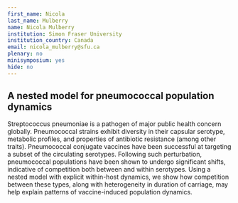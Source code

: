 ```yaml
---
first_name: Nicola
last_name: Mulberry
name: Nicola Mulberry
institution: Simon Fraser University
institution_country: Canada
email: nicola_mulberry@sfu.ca
plenary: no
minisymposium: yes
hide: no
---
```


## A nested model for pneumococcal population dynamics

Streptococcus pneumoniae is a pathogen of major public health concern globally. Pneumococcal strains exhibit diversity in their capsular serotype, metabolic profiles, and properties of antibiotic resistance (among other traits). Pneumococcal conjugate vaccines have been successful at targeting a subset of the circulating serotypes. Following such perturbation, pneumococcal populations have been shown to undergo significant shifts, indicative of competition both between and within serotypes. Using a nested model with explicit within-host dynamics, we show how competition between these types, along with heterogeneity in duration of carriage, may help explain patterns of vaccine-induced population dynamics.



